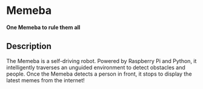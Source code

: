 # Memeba

**One Memeba to rule them all**

## Description

The Memeba is a self-driving robot. Powered by Raspberry Pi and Python, it
intelligently traverses an unguided environment to detect obstacles and people.
Once the Memeba detects a person in front, it stops to display the latest memes
from the internet!
